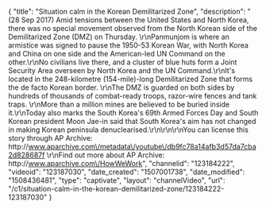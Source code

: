 {
    "title": "Situation calm in the Korean Demilitarized Zone",
    "description": "(28 Sep 2017) Amid tensions between the United States and North Korea, there was no special movement observed from the North Korean side of the Demilitarized Zone (DMZ) on Thursday. \r\nPanmunjom is where an armistice was signed to pause the 1950-53 Korean War, with North Korea and China on one side and the American-led UN Command on the other.\r\nNo civilians live there, and a cluster of blue huts form a Joint Security Area overseen by North Korea and the UN Command.\r\nIt's located in the 248-kilometre (154-mile)-long Demilitarized Zone that forms the de facto Korean border. \r\nThe DMZ is guarded on both sides by hundreds of thousands of combat-ready troops, razor-wire fences and tank traps. \r\nMore than a million mines are believed to be buried inside it.\r\nToday also marks the South Korea's 69th Armed Forces Day and South Korean president Moon Jae-in said that South Korea's aim has not changed in making Korean peninsula denuclearised.\r\n\r\n\r\nYou can license this story through AP Archive: http:\/\/www.aparchive.com\/metadata\/youtube\/db9fc78a14afb3d57da7cba2d828687f \r\nFind out more about AP Archive: http:\/\/www.aparchive.com\/HowWeWork",
    "channelid": "123184222",
    "videoid": "123187030",
    "date_created": "1507001738",
    "date_modified": "1508436481",
    "type": "captivate",
    "layout": "channelVideo",
    "url": "\/c1\/situation-calm-in-the-korean-demilitarized-zone\/123184222-123187030"
}